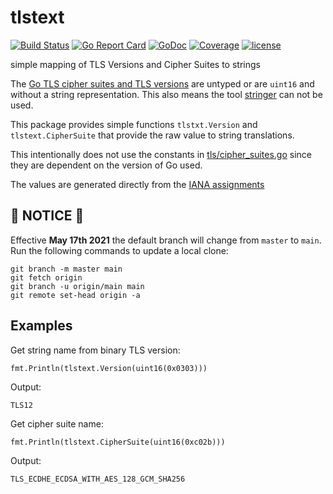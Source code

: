 # tlstext 

[![Build Status](https://travis-ci.org/signalsciences/tlstext.svg?branch=main)](https://travis-ci.org/signalsciences/tlstext) [![Go Report Card](http://goreportcard.com/badge/signalsciences/tlstext)](http://goreportcard.com/report/signalsciences/tlstext) [![GoDoc](https://godoc.org/github.com/signalsciences/tlstext?status.svg)](https://godoc.org/github.com/signalsciences/tlstext) [![Coverage](http://gocover.io/_badge/github.com/signalsciences/tlstext)](http://gocover.io/github.com/signalsciences/tlstext) [![license](https://img.shields.io/badge/license-MIT-blue.svg?style=flat)](https://raw.githubusercontent.com/signalsciences/tlstext/main/LICENSE)


simple mapping of TLS Versions and Cipher Suites to strings

The [Go TLS cipher suites and TLS versions](http://golang.org/pkg/crypto/tls/#pkg-constants) are untyped
or are `uint16` and without a string representation.  This also means
the tool [stringer](https://godoc.org/golang.org/x/tools/cmd/stringer)
can not be used.

This package provides simple functions `tlstxt.Version` and
`tlstext.CipherSuite` that provide the raw value to string translations.

This intentionally does not use the constants in
[tls/cipher_suites.go](https://golang.org/src/crypto/tls/cipher_suites.go)
since they are dependent on the version of Go used.

The values are generated directly from the [IANA assignments](http://www.iana.org/assignments/tls-parameters/tls-parameters.xml#tls-parameters-4)


## :rotating_light: NOTICE :rotating_light:

Effective **May 17th 2021** the default branch will change from `master` to `main`. Run the following commands to update a local clone:
```
git branch -m master main
git fetch origin
git branch -u origin/main main
git remote set-head origin -a
```
## Examples

Get string name from binary TLS version:

```
fmt.Println(tlstext.Version(uint16(0x0303)))
```

Output:

```
TLS12
```

Get cipher suite name:

```
fmt.Println(tlstext.CipherSuite(uint16(0xc02b)))
```

Output:

```
TLS_ECDHE_ECDSA_WITH_AES_128_GCM_SHA256
```
